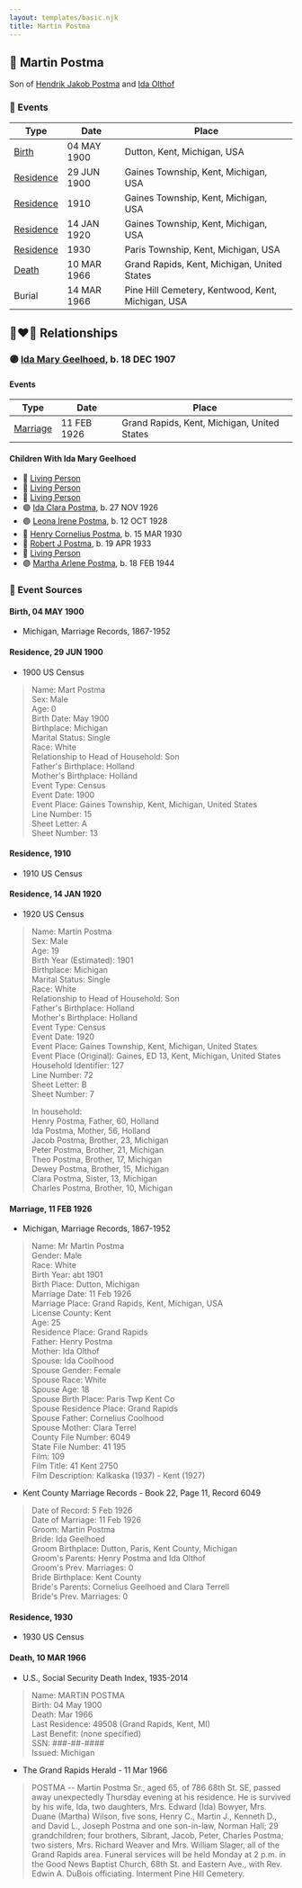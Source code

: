 ```yaml
---
layout: templates/basic.njk
title: Martin Postma
---
```

## 🔵 Martin Postma

Son of [Hendrik Jakob Postma](/people/3/31727152) and [Ida Olthof](/people/6/60020862)

### 📆 Events

Type | Date | Place
------ | ------ | ------
[Birth](#event-96264a0b-9cab-42d3-8ff6-43a7e40545ef) | 04 MAY 1900 | Dutton, Kent, Michigan, USA
[Residence](#event-656074d9-3e82-461a-823e-fa3364abe1e6) | 29 JUN 1900 | Gaines Township, Kent, Michigan, USA
[Residence](#event-fe26cfe9-37f8-47e8-9273-561a2d82a366) | 1910 | Gaines Township, Kent, Michigan, USA
[Residence](#event-bc6d541b-1619-4aa0-bc0e-550d829da82e) | 14 JAN 1920 | Gaines Township, Kent, Michigan, USA
[Residence](#event-34d17f65-ce36-46ff-8cfd-cbf7d329f3b9) | 1930 | Paris Township, Kent, Michigan, USA
[Death](#event-14b99e8e-22e2-4ef6-bdd6-0775b82a3b36) | 10 MAR 1966 | Grand Rapids, Kent, Michigan, United States
Burial | 14 MAR 1966 | Pine Hill Cemetery, Kentwood, Kent, Michigan, USA

## 👩‍❤️‍👨 Relationships

### 🟣 [Ida Mary Geelhoed](/people/1/11612484), b. 18 DEC 1907

#### Events

Type | Date | Place
------ | ------ | ------
[Marriage](#event-1154c060-1a89-4e99-b16a-cc9d6924bf11) | 11 FEB 1926 | Grand Rapids, Kent, Michigan, United States
#### Children With Ida Mary Geelhoed
* 🔵 [Living Person](/people/9/99000592)
* 🔵 [Living Person](/people/4/42765268)
* 🔵 [Living Person](/people/9/94856714)
* 🟣 [Ida Clara Postma](/people/5/59695695), b. 27 NOV 1926
* 🟣 [Leona Irene Postma](/people/9/94687680), b. 12 OCT 1928
* 🔵 [Henry Cornelius Postma](/people/2/26394076), b. 15 MAR 1930
* 🔵 [Robert J Postma](/people/9/97112614), b. 19 APR 1933
* 🔵 [Living Person](/people/5/50440830)
* 🟣 [Martha Arlene Postma](/people/3/39368292), b. 18 FEB 1944
### 📰 Event Sources

#### <a id="event-96264a0b-9cab-42d3-8ff6-43a7e40545ef"></a> Birth, 04 MAY 1900
* Michigan, Marriage Records, 1867-1952

#### <a id="event-656074d9-3e82-461a-823e-fa3364abe1e6"></a> Residence, 29 JUN 1900
* 1900 US Census
>   
  > Name: Mart Postma  
  > Sex: Male  
  > Age: 0  
  > Birth Date: May 1900  
  > Birthplace: Michigan  
  > Marital Status: Single  
  > Race: White  
  > Relationship to Head of Household: Son  
  > Father's Birthplace: Holland  
  > Mother's Birthplace: Holland  
  > Event Type: Census  
  > Event Date: 1900  
  > Event Place: Gaines Township, Kent, Michigan, United States  
  > Line Number: 15  
  > Sheet Letter: A  
  > Sheet Number: 13

#### <a id="event-fe26cfe9-37f8-47e8-9273-561a2d82a366"></a> Residence, 1910
* 1910 US Census

#### <a id="event-bc6d541b-1619-4aa0-bc0e-550d829da82e"></a> Residence, 14 JAN 1920
* 1920 US Census
>   
  > Name: Martin Postma  
  > Sex: Male  
  > Age: 19  
  > Birth Year (Estimated): 1901  
  > Birthplace: Michigan  
  > Marital Status: Single  
  > Race: White  
  > Relationship to Head of Household: Son  
  > Father's Birthplace: Holland  
  > Mother's Birthplace: Holland  
  > Event Type: Census  
  > Event Date: 1920  
  > Event Place: Gaines Township, Kent, Michigan, United States  
  > Event Place (Original): Gaines, ED 13, Kent, Michigan, United States  
  > Household Identifier: 127  
  > Line Number: 72  
  > Sheet Letter: B  
  > Sheet Number: 7  
  >   
  > In household:  
  > Henry Postma, Father, 60, Holland  
  > Ida Postma, Mother, 56, Holland  
  > Jacob Postma, Brother, 23, Michigan  
  > Peter Postma, Brother, 21, Michigan  
  > Theo Postma, Brother, 17, Michigan  
  > Dewey Postma, Brother, 15, Michigan  
  > Clara Postma, Sister, 13, Michigan  
  > Charles Postma, Brother, 10, Michigan

#### <a id="event-1154c060-1a89-4e99-b16a-cc9d6924bf11"></a> Marriage, 11 FEB 1926
* Michigan, Marriage Records, 1867-1952
>   
  > Name: Mr Martin Postma  
  > Gender: Male  
  > Race: White  
  > Birth Year: abt 1901  
  > Birth Place: Dutton, Michigan  
  > Marriage Date: 11 Feb 1926  
  > Marriage Place: Grand Rapids, Kent, Michigan, USA  
  > License County: Kent  
  > Age: 25  
  > Residence Place: Grand Rapids  
  > Father: Henry Postma  
  > Mother: Ida Olthof  
  > Spouse: Ida Coolhood  
  > Spouse Gender: Female  
  > Spouse Race: White  
  > Spouse Age: 18  
  > Spouse Birth Place: Paris Twp Kent Co  
  > Spouse Residence Place: Grand Rapids  
  > Spouse Father: Cornelius Coolhood  
  > Spouse Mother: Clara Terrel  
  > County File Number: 6049  
  > State File Number: 41 195  
  > Film: 109  
  > Film Title: 41 Kent 2750  
  > Film Description: Kalkaska (1937) - Kent (1927)
* Kent County Marriage Records  - Book 22, Page 11, Record 6049
>   
  > Date of Record: 5 Feb 1926  
  > Date of Marriage: 11 Feb 1926  
  > Groom: Martin Postma  
  > Bride: Ida Geelhoed  
  > Groom Birthplace: Dutton, Paris, Kent County, Michigan  
  > Groom's Parents: Henry Postma and Ida Olthof  
  > Groom's Prev. Marriages: 0  
  > Bride Birthplace: Kent County  
  > Bride's Parents: Cornelius Geelhoed and Clara Terrell  
  > Bride's Prev. Marriages: 0

#### <a id="event-34d17f65-ce36-46ff-8cfd-cbf7d329f3b9"></a> Residence, 1930
* 1930 US Census

#### <a id="event-14b99e8e-22e2-4ef6-bdd6-0775b82a3b36"></a> Death, 10 MAR 1966
* U.S., Social Security Death Index, 1935-2014
>   
  > Name: MARTIN POSTMA  
  > Birth: 04 May 1900  
  > Death: Mar 1966  
  > Last Residence: 49508 (Grand Rapids, Kent, MI)  
  > Last Benefit: (none specified)  
  > SSN: ###-##-####  
  > Issued: Michigan
* The Grand Rapids Herald  - 11 Mar 1966
>   
  > POSTMA -- Martin Postma Sr., aged 65, of 786 68th St. SE, passed away unexpectedly Thursday evening at his residence. He is survived by his wife, Ida, two daughters, Mrs. Edward (Ida) Bowyer, Mrs. Duane (Martha) Wilson, five sons, Henry C., Martin J., Kenneth D., and David L., Joseph Postma and one son-in-law, Norman Hall; 29 grandchildren; four brothers, Sibrant, Jacob, Peter, Charles Postma; two sisters, Mrs. Richard Weaver and Mrs. William Slager, all of the Grand Rapids area. Funeral services will be held Monday at 2 p.m. in the Good News Baptist Church, 68th St. and Eastern Ave., with Rev. Edwin A. DuBois officiating. Interment Pine Hill Cemetery.